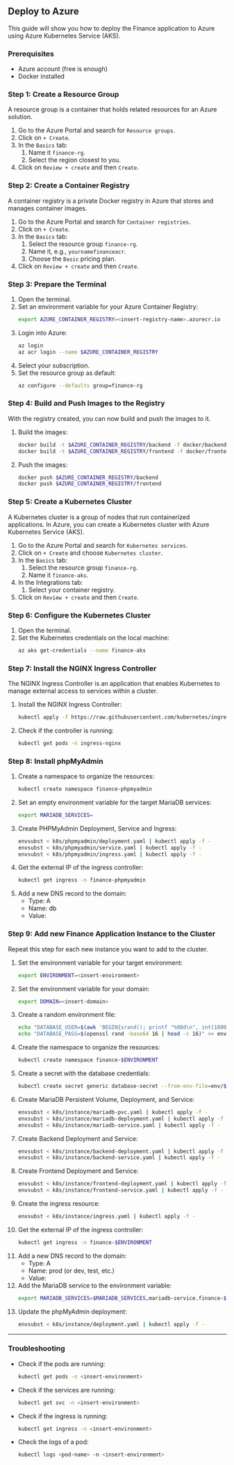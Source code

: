 ## Deploy to Azure

This guide will show you how to deploy the Finance application to Azure using Azure Kubernetes Service (AKS).

### Prerequisites

- Azure account (free is enough)
- Docker installed

### Step 1: Create a Resource Group

A resource group is a container that holds related resources for an Azure solution.

1. Go to the Azure Portal and search for `Resource groups`.
2. Click on `+ Create`.
3. In the `Basics` tab:
   1. Name it `finance-rg`.
   2. Select the region closest to you.
4. Click on `Review + create` and then `Create`.

### Step 2: Create a Container Registry

A container registry is a private Docker registry in Azure that stores and manages container images.

1. Go to the Azure Portal and search for `Container registries`.
2. Click on `+ Create`.
3. In the `Basics` tab:
   1. Select the resource group `finance-rg`.
   2. Name it, e.g., `yournamefinanceacr`.
   3. Choose the `Basic` pricing plan.
4. Click on `Review + create` and then `Create`.

### Step 3: Prepare the Terminal

1. Open the terminal.
2. Set an environment variable for your Azure Container Registry:
   ```sh
   export AZURE_CONTAINER_REGISTRY=<insert-registry-name>.azurecr.io
   ```
3. Login into Azure:
   ```sh
   az login
   az acr login --name $AZURE_CONTAINER_REGISTRY
   ```
4. Select your subscription.
5. Set the resource group as default:
   ```sh
   az configure --defaults group=finance-rg
   ```

### Step 4: Build and Push Images to the Registry

With the registry created, you can now build and push the images to it.

1. Build the images:
    ```sh
    docker build -t $AZURE_CONTAINER_REGISTRY/backend -f docker/backend/Dockerfile .
    docker build -t $AZURE_CONTAINER_REGISTRY/frontend -f docker/frontend/Dockerfile .
    ```
2. Push the images:
    ```sh
    docker push $AZURE_CONTAINER_REGISTRY/backend
    docker push $AZURE_CONTAINER_REGISTRY/frontend
    ```

### Step 5: Create a Kubernetes Cluster

A Kubernetes cluster is a group of nodes that run containerized applications. In Azure, you can create a Kubernetes cluster with Azure Kubernetes Service (AKS).

1. Go to the Azure Portal and search for `Kubernetes services`.
2. Click on `+ Create` and choose `Kubernetes cluster`.
3. In the `Basics` tab:
   1. Select the resource group `finance-rg`.
   2. Name it `finance-aks`.
4. In the Integrations tab:
   1. Select your container registry.
5. Click on `Review + create` and then `Create`.

### Step 6: Configure the Kubernetes Cluster

1. Open the terminal.
2. Set the Kubernetes credentials on the local machine:
   ```sh
   az aks get-credentials --name finance-aks
   ```

### Step 7: Install the NGINX Ingress Controller

The NGINX Ingress Controller is an application that enables Kubernetes to manage external access to services within a cluster.

1. Install the NGINX Ingress Controller:
   ```sh
   kubectl apply -f https://raw.githubusercontent.com/kubernetes/ingress-nginx/main/deploy/static/provider/cloud/deploy.yaml
   ```
2. Check if the controller is running:
   ```sh
   kubectl get pods -n ingress-nginx
   ```

### Step 8: Install phpMyAdmin

1. Create a namespace to organize the resources:
   ```sh
   kubectl create namespace finance-phpmyadmin
   ```
2. Set an empty environment variable for the target MariaDB services:
   ```sh
   export MARIADB_SERVICES=
   ```
3. Create PHPMyAdmin Deployment, Service and Ingress:
   ```sh
   envsubst < k8s/phpmyadmin/deployment.yaml | kubectl apply -f -
   envsubst < k8s/phpmyadmin/service.yaml | kubectl apply -f -
   envsubst < k8s/phpmyadmin/ingress.yaml | kubectl apply -f -
   ```
4. Get the external IP of the ingress controller:
   ```sh
   kubectl get ingress -n finance-phpmyadmin
   ```
5. Add a new DNS record to the domain:
   - Type: A
   - Name: db
   - Value: <insert-external-ip>

### Step 9: Add new Finance Application Instance to the Cluster

Repeat this step for each new instance you want to add to the cluster.

1. Set the environment variable for your target environment:
   ```sh
   export ENVIRONMENT=<insert-environment>
   ```
2. Set the environment variable for your domain:
   ```sh
   export DOMAIN=<insert-domain>
   ```
3. Create a random environment file:
   ```sh
   echo "DATABASE_USER=$(awk 'BEGIN{srand(); printf "%08d\n", int(10000000 + rand() * 90000000)}')" > .env/$ENVIRONMENT.env
   echo "DATABASE_PASS=$(openssl rand -base64 16 | head -c 16)" >> env/$ENVIRONMENT.env
   ```
4. Create the namespace to organize the resources:
   ```sh
   kubectl create namespace finance-$ENVIRONMENT
   ```
5. Create a secret with the database credentials:
   ```sh
   kubectl create secret generic database-secret --from-env-file=env/$ENVIRONMENT.env --namespace=finance-$ENVIRONMENT
   ```
6. Create MariaDB Persistent Volume, Deployment, and Service:
   ```sh
   envsubst < k8s/instance/mariadb-pvc.yaml | kubectl apply -f -
   envsubst < k8s/instance/mariadb-deployment.yaml | kubectl apply -f -
   envsubst < k8s/instance/mariadb-service.yaml | kubectl apply -f -
   ```
7. Create Backend Deployment and Service:
   ```sh
   envsubst < k8s/instance/backend-deployment.yaml | kubectl apply -f -
   envsubst < k8s/instance/backend-service.yaml | kubectl apply -f -
   ```
8. Create Frontend Deployment and Service:
   ```sh
   envsubst < k8s/instance/frontend-deployment.yaml | kubectl apply -f -
   envsubst < k8s/instance/frontend-service.yaml | kubectl apply -f -
   ```
9. Create the ingress resource:
   ```sh
   envsubst < k8s/instance/ingress.yaml | kubectl apply -f -
   ```
10. Get the external IP of the ingress controller:
    ```sh
    kubectl get ingress -n finance-$ENVIRONMENT
    ```
11. Add a new DNS record to the domain:
    - Type: A
    - Name: prod (or dev, test, etc.)
    - Value: <insert-external-ip>
12. Add the MariaDB service to the environment variable:
    ```sh
    export MARIADB_SERVICES=$MARIADB_SERVICES,mariadb-service.finance-$ENVIRONMENT.svc.cluster.local
    ```
13. Update the phpMyAdmin deployment:
    ```sh
    envsubst < k8s/instance/deployment.yaml | kubectl apply -f -
    ```

---

### Troubleshooting

- Check if the pods are running:
  ```sh
  kubectl get pods -n <insert-environment>
  ```
- Check if the services are running:
  ```sh
  kubectl get svc -n <insert-environment>
  ```
- Check if the ingress is running:
  ```sh
  kubectl get ingress -n <insert-environment>
  ```
- Check the logs of a pod:
  ```sh
  kubectl logs <pod-name> -n <insert-environment>
  ```
